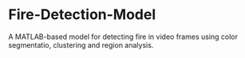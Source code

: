 # Fire-Detection-Model
A MATLAB-based model for detecting fire in video frames using color segmentatio, clustering and region analysis.
